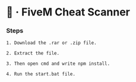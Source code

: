 # 🚀 · FiveM Cheat Scanner

### **Steps**

```
1. Download the .rar or .zip file.
```
```
2. Extract the file.
```
```
3. Then open cmd and write npm install.
```
```
4. Run the start.bat file.
```
